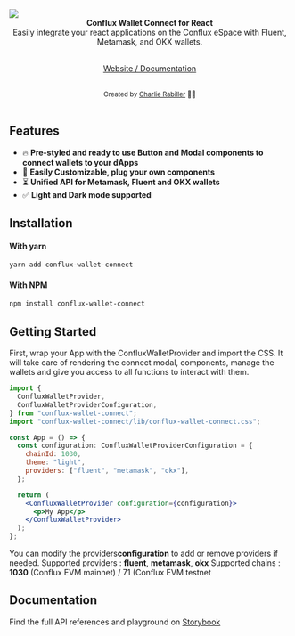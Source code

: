 
<img src="https://cryptocdn.fra1.cdn.digitaloceanspaces.com/sites/8/Screenshot-2022-04-28-10.57.38.png" />
<br />
<div align="center"><strong>Conflux Wallet Connect for React</strong></div>
<div align="center">Easily integrate your react applications on the Conflux eSpace with Fluent, Metamask, and OKX wallets.</div>
<br />
<div align="center">

<a href="https://conflux-wallet-connect.netlify.app">Website / Documentation</a>

</div>

<br />
<div align="center">
  <sub>Created by <a href="https://github.com/Charlie85270">Charlie Rabiller</a> 👨‍🍳</sub>
</div>

<br />

## Features

- 🔥 **Pre-styled and ready to use Button and Modal components to connect wallets to your dApps**
- 🔩 **Easily Customizable, plug your own components**
- ⏳ **Unified API for Metamask, Fluent and OKX wallets**
- ✅ **Light and Dark mode supported**

## Installation

#### With yarn

```sh
yarn add conflux-wallet-connect
```

#### With NPM

```sh
npm install conflux-wallet-connect
```

## Getting Started

First, wrap your App with the ConfluxWalletProvider and import the CSS. It will take care of rendering the connect modal, components, manage the wallets and give you access to all functions to interact with them.

```jsx
import {
  ConfluxWalletProvider,
  ConfluxWalletProviderConfiguration,
} from "conflux-wallet-connect";
import "conflux-wallet-connect/lib/conflux-wallet-connect.css";

const App = () => {
  const configuration: ConfluxWalletProviderConfiguration = {
    chainId: 1030,
    theme: "light",
    providers: ["fluent", "metamask", "okx"],
  };

  return (
    <ConfluxWalletProvider configuration={configuration}>
      <p>My App</p>
    </ConfluxWalletProvider>
  );
};
```

You can modify the providers**configuration** to add or remove providers if needed.
Supported providers : **fluent**, **metamask**, **okx**
Supported chains : **1030** (Conflux EVM mainnet) / 71 (Conflux EVM testnet

## Documentation

Find the full API references and playground on [Storybook](https://conflux-wallet-connect.netlify.app/)
